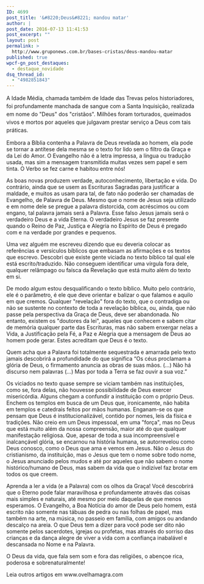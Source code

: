 ```yaml
---
ID: 4699
post_title: '&#8220;Deus&#8221; mandou matar'
author: |
post_date: 2016-07-13 11:41:53
post_excerpt: ""
layout: post
permalink: >
  http://www.gruponews.com.br/bases-cristas/deus-mandou-matar
published: true
wpcf-gn_post_destaques:
  - destaque_novidade
dsq_thread_id:
  - "4982851843"
---
```

<p class="p1"><span class="s1">A </span><span style="line-height: 1.5;">Idade Média, chamada também de Idade das Trevas pelos historiadores, foi profundamente manchada de sangue com a Santa Inquisição, realizada em nome do "Deus" dos "cristãos". Milhões foram torturados, queimados vivos e mortos por aqueles que julgavam prestar serviço a Deus com tais práticas.</span></p>
<p class="p3"><span class="s1">Embora a Bíblia contenha a Palavra de Deus revelada ao homem, ela pode se tornar a antítese dela mesma se o texto for lido sem o filtro da Graça e da Lei do Amor. O Evangelho não é a letra impressa, a língua ou tradução usada, mas sim a mensagem transmitida muitas vezes sem papel e sem tinta. O Verbo se fez carne e habitou entre nós!</span></p>
<p class="p3"><span class="s1">As boas novas produzem verdade, autoconhecimento, libertação e vida. Do contrário, ainda que se usem as Escrituras Sagradas para justificar a maldade, e muitos as usam para tal, de fato não poderão ser chamadas de Evangelho, de Palavra de Deus. Mesmo que o nome de Jesus seja utilizado e em nome dele se pregue a palavra distorcida, com acréscimos ou com engano, tal palavra jamais será a Palavra. Esse falso Jesus jamais será o verdadeiro Deus e a vida Eterna. O verdadeiro Jesus se faz presente quando o Reino de Paz, Justiça e Alegria no Espírito de Deus é pregado com e na verdade por grandes e pequenos.</span></p>
<p class="p3"><span class="s1">Uma vez alguém me escreveu dizendo que eu deveria colocar as referências e versículos bíblicos que embasam as afirmações e os textos que escrevo. Descobri que existe gente viciada no texto bíblico tal qual ele está escrito/traduzido. Não conseguem identificar uma vírgula fora dele, qualquer relâmpago ou faísca da Revelação que está muito além do texto em si.</span></p>
<p class="p3"><span class="s1">De modo algum estou desqualificando o texto bíblico. Muito pelo contrário, ele é o parâmetro, é ele que deve orientar e balizar o que falamos e aquilo em que cremos. Qualquer "revelação" fora do texto, que o contradiga ou não se sustente no contexto de toda a revelação bíblica, ou, ainda, que não passe pela perspectiva da Graça de Deus, deve ser abandonada. No entanto, existem os "doutores da lei", aqueles que conhecem e sabem citar de memória qualquer parte das Escrituras, mas não sabem enxergar nelas a Vida, a Justificação pela Fé, a Paz e Alegria que a mensagem de Deus ao homem pode gerar. Estes acreditam que Deus é o texto.</span></p>
<p class="p3"><span class="s1">Quem acha que a Palavra foi totalmente sequestrada e amarrada pelo texto jamais descobrirá a profundidade do que significa “Os céus proclamam a glória de Deus, o firmamento anuncia as obras de suas mãos. (...) Não há discurso nem palavras (...) Mas por toda a Terra se faz ouvir a sua voz.” </span></p>
<p class="p3"><span class="s1">Os viciados no texto quase sempre se viciam também nas instituições, como se, fora delas, não houvesse possibilidade de Deus exercer misericórdia. Alguns chegam a confundir a instituição com o próprio Deus. Enchem os templos em busca de um Deus que, ironicamente, não habita em templos e catedrais feitos por mãos humanas. Enganam-se os que pensam que Deus é institucionalizável, contido por nomes, leis da física e tradições. Não creio em um Deus impessoal, em uma "força", mas no Deus que está muito além da nossa compreensão, maior até do que qualquer manifestação religiosa. Que, apesar de toda a sua incompreensível e inalcançável glória, se encarnou na história humana, se autorrevelou como Deus conosco, como o Deus que ama e vemos em Jesus. Não o Jesus do cristianismo, da instituição, mas o Jesus que tem o nome sobre todo nome, o Jesus anunciado pelos mudos e até por aqueles que não sabem o nome histórico/humano de Deus, mas sabem da vida que o indizível faz brotar em todos os que creem.</span></p>
<p class="p3"><span class="s1">Aprenda a ler a vida (e a Palavra) com os olhos da Graça! Você descobrirá que o Eterno pode falar maravilhosa e profundamente através das coisas mais simples e naturais, até mesmo por meio daquelas de que menos esperamos. O Evangelho, a Boa Notícia do amor de Deus pelo homem, está escrito não somente nas tábuas de pedra ou nas folhas de papel, mas também na arte, na música, no passeio em família, com amigos ou andando descalço na areia. O que Deus tem a dizer para você pode ser dito não somente pelos sacerdotes, igrejas ou profetas, mas através do sorriso das crianças e da dança alegre de viver a vida com a confiança inabalável e descansada no Nome e na Palavra.</span></p>
<p class="p3"><span class="s1">O Deus da vida, que fala sem som e fora das religiões, o abençoe rica, poderosa e sobrenaturalmente!</span></p>
<p class="p4"><span class="s1">Leia outros artigos em
www.ovelhamagra.com</span></p>